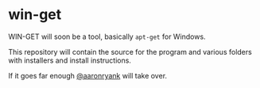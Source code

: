 # win-get

WIN-GET will soon be a tool, basically `apt-get` for Windows.

This repository will contain the source for the program and various folders with installers and install instructions.

If it goes far enough [@aaronryank](/aaronryank) will take over.
